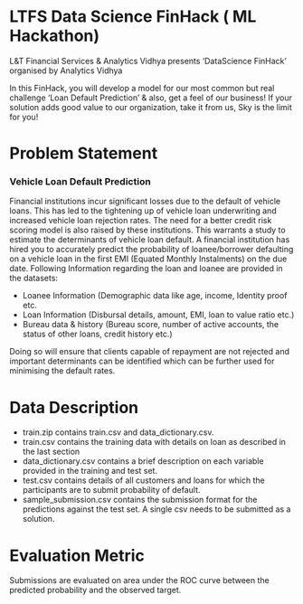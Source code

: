 # LTFS Data Science FinHack ( ML Hackathon)

L&T Financial Services & Analytics Vidhya presents ‘DataScience FinHack’ organised by Analytics Vidhya

In this FinHack, you will develop a model for our most common but real challenge ‘Loan Default Prediction’ & also, get a feel of our business!
If your solution adds good value to our organization, take it from us, Sky is the limit for you!

# Problem Statement

### Vehicle Loan Default Prediction

Financial institutions incur significant losses due to the default of vehicle loans. This has led to the tightening up of vehicle loan underwriting and increased vehicle loan rejection rates. The need for a better credit risk scoring model is also raised by these institutions. This warrants a study to estimate the determinants of vehicle loan default. A financial institution has hired you to accurately predict the probability of loanee/borrower defaulting on a vehicle loan in the first EMI (Equated Monthly Instalments) on the due date. Following Information regarding the loan and loanee are provided in the datasets:

* Loanee Information (Demographic data like age, income, Identity proof etc.
* Loan Information (Disbursal details, amount, EMI, loan to value ratio etc.)
* Bureau data & history (Bureau score, number of active accounts, the status of other loans, credit history etc.)

Doing so will ensure that clients capable of repayment are not rejected and important determinants can be identified which can be further used for minimising the default rates.

# Data Description

* train.zip contains train.csv and data_dictionary.csv.
* train.csv contains the training data with details on loan as described in the last section
* data_dictionary.csv contains a brief description on each variable provided in the training and test set.
* test.csv contains details of all customers and loans for which the participants are to submit probability of default.
* sample_submission.csv contains the submission format for the predictions against the test set. A single csv needs to be submitted as a solution.

# Evaluation Metric
Submissions are evaluated on area under the ROC curve between the predicted probability and the observed target.
